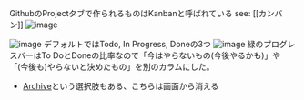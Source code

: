 
GithubのProjectタブで作られるものはKanbanと呼ばれている
see: [[カンバン]]
![image](https://gyazo.com/3f8f40046bdf47c3ced8235645cba818/thumb/1000)

![image](https://gyazo.com/86481871a9978d46858eff08f35ce753/thumb/1000)
デフォルトではTodo, In Progress, Doneの3つ
![image](https://gyazo.com/3f003205967cafe9b18d80ffc3f84b07/thumb/1000)
緑のプログレスバーはTo DoとDoneの比率なので「今はやらないもの(今後やるかも)」や「(今後も)やらないと決めたもの」を別のカラムにした。
- [Archive](https://help.github.com/en/github/managing-your-work-on-github/archiving-cards-on-a-project-board)という選択肢もある、こちらは画面から消える
